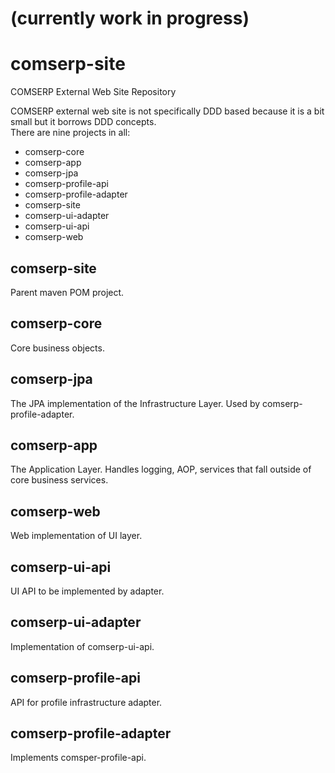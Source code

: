 (currently work in progress)
============================

comserp-site 
============

COMSERP External Web Site Repository

COMSERP external web site is not specifically DDD based because it is a bit small but it borrows DDD concepts.  
There are nine projects in all:

* comserp-core
* comserp-app
* comserp-jpa
* comserp-profile-api
* comserp-profile-adapter
* comserp-site
* comserp-ui-adapter
* comserp-ui-api
* comserp-web
 
comserp-site
------------
Parent maven POM project.

comserp-core
------------
Core business objects.

comserp-jpa
-----------
The JPA implementation of the Infrastructure Layer.  Used by comserp-profile-adapter.

comserp-app
-----------
The Application Layer.  Handles logging, AOP, services that fall outside of core business services.

comserp-web
-----------
Web implementation of UI layer.

comserp-ui-api
--------------
UI API to be implemented by adapter.

comserp-ui-adapter
------------------
Implementation of comserp-ui-api.

comserp-profile-api
-------------------
API for profile infrastructure adapter.  

comserp-profile-adapter
-----------------------
Implements comsper-profile-api.
